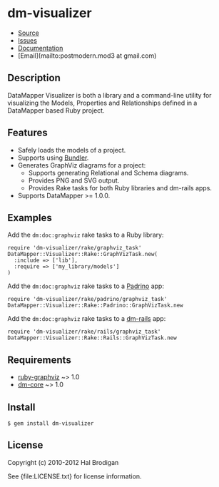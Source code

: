 # dm-visualizer

* [Source](https://github.com/postmodern/dm-visualizer/)
* [Issues](https://github.com/postmodern/dm-visualizer/issues)
* [Documentation](http://rubydoc.info/gems/dm-visualizer/frames)
* [Email](mailto:postmodern.mod3 at gmail.com)

## Description

DataMapper Visualizer is both a library and a command-line utility for
visualizing the Models, Properties and Relationships defined in a
DataMapper based Ruby project.

## Features

* Safely loads the models of a project.
* Supports using [Bundler].
* Generates GraphViz diagrams for a project:
  * Supports generating Relational and Schema diagrams.
  * Provides PNG and SVG output.
  * Provides Rake tasks for both Ruby libraries and dm-rails apps.
* Supports DataMapper >= 1.0.0.

## Examples

Add the `dm:doc:graphviz` rake tasks to a Ruby library:

    require 'dm-visualizer/rake/graphviz_task'
    DataMapper::Visualizer::Rake::GraphVizTask.new(
      :include => ['lib'],
      :require => ['my_library/models']
    )

Add the `dm:doc:graphviz` rake tasks to a [Padrino] app:

    require 'dm-visualizer/rake/padrino/graphviz_task'
    DataMapper::Visualizer::Rake::Padrino::GraphVizTask.new

Add the `dm:doc:graphviz` rake tasks to a [dm-rails] app:

    require 'dm-visualizer/rake/rails/graphviz_task'
    DataMapper::Visualizer::Rake::Rails::GraphVizTask.new

## Requirements

* [ruby-graphviz] ~> 1.0
* [dm-core] ~> 1.0

## Install

    $ gem install dm-visualizer

## License

Copyright (c) 2010-2012 Hal Brodigan

See {file:LICENSE.txt} for license information.

[Bundler]: http://bundler.io/
[Padrino]: http://www.padrinorb.com/
[dm-rails]: http://github.com/datamapper/dm-rails

[ruby-graphviz]: http://rubygems.org/gems/ruby-graphviz
[dm-core]: http://github.com/datamapper/dm-core
